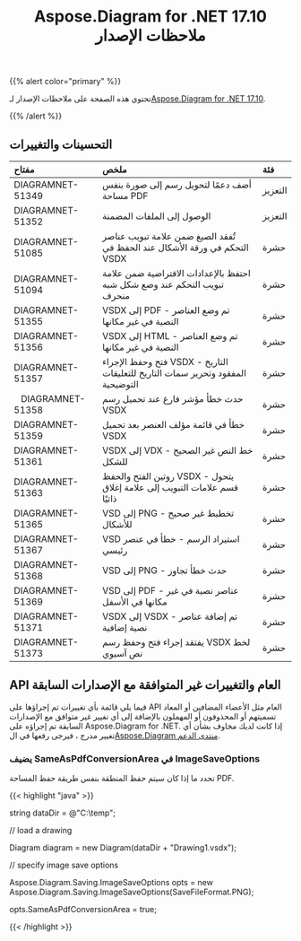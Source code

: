 ﻿---
title: Aspose.Diagram for .NET 17.10 ملاحظات الإصدار
type: docs
weight: 30
url: /ar/net/aspose-diagram-for-net-17-10-release-notes/
---
{{% alert color="primary" %}} 

 تحتوي هذه الصفحة على ملاحظات الإصدار لـ[Aspose.Diagram for .NET 17.10](https://www.nuget.org/packages/Aspose.Diagram/17.10.0).

{{% /alert %}} 
## **التحسينات والتغييرات**

|**مفتاح**|**ملخص**|**فئة**|
|:- |:- |:- |
|DIAGRAMNET-51349|أضف دعمًا لتحويل رسم إلى صورة بنفس مساحة PDF|التعزيز|
|DIAGRAMNET-51352|الوصول إلى الملفات المضمنة|التعزيز|
|DIAGRAMNET-51085|تُفقد الصيغ ضمن علامة تبويب عناصر التحكم في ورقة الأشكال عند الحفظ في VSDX|حشرة|
|DIAGRAMNET-51094|احتفظ بالإعدادات الافتراضية ضمن علامة تبويب التحكم عند وضع شكل شبه منحرف|حشرة|
|DIAGRAMNET-51355|VSDX إلى PDF - تم وضع العناصر النصية في غير مكانها|حشرة|
|DIAGRAMNET-51356|VSDX إلى HTML - تم وضع العناصر النصية في غير مكانها|حشرة|
|DIAGRAMNET-51357|فتح وحفظ الإجراء VSDX - التاريخ المفقود وتحرير سمات التاريخ للتعليقات التوضيحية|حشرة|
|` ` DIAGRAMNET-51358|حدث خطأ مؤشر فارغ عند تحميل رسم VSDX|حشرة|
|DIAGRAMNET-51359|خطأ في قائمة مؤلف العنصر بعد تحميل VSDX|حشرة|
|DIAGRAMNET-51361|VSDX إلى VDX - خط النص غير الصحيح للشكل|حشرة|
|DIAGRAMNET-51363|روتين الفتح والحفظ VSDX - يتحول قسم علامات التبويب إلى علامة إغلاق ذاتيًا|حشرة|
|DIAGRAMNET-51365|VSD إلى PNG - تخطيط غير صحيح للأشكال|حشرة|
|DIAGRAMNET-51367|VSD استيراد الرسم - خطأ في عنصر رئيسي|حشرة|
|DIAGRAMNET-51368|VSD إلى PNG - حدث خطأ تجاوز|حشرة|
|DIAGRAMNET-51369|VSD إلى PDF - عناصر نصية في غير مكانها في الأسفل|حشرة|
|DIAGRAMNET-51371|VSDX إلى VSDX - تم إضافة عناصر نصية إضافية|حشرة|
|DIAGRAMNET-51373|يفتقد إجراء فتح وحفظ رسم VSDX لخط نص آسيوي|حشرة|
## **API العام والتغييرات غير المتوافقة مع الإصدارات السابقة**
فيما يلي قائمة بأي تغييرات تم إجراؤها على API العام مثل الأعضاء المضافين أو المعاد تسميتهم أو المحذوفون أو المهملون بالإضافة إلى أي تغيير غير متوافق مع الإصدارات السابقة تم إجراؤه على Aspose.Diagram for .NET. إذا كانت لديك مخاوف بشأن أي تغيير مدرج ، فيرجى رفعها في ال[Aspose.Diagram منتدى الدعم](https://forum.aspose.com/c/diagram/17).
### **يضيف SameAsPdfConversionArea في ImageSaveOptions**
تحدد ما إذا كان سيتم حفظ المنطقة بنفس طريقة حفظ المساحة PDF.

{{< highlight "java" >}}

 string dataDir = @"C:\temp\";

// load a drawing

Diagram diagram = new Diagram(dataDir + "Drawing1.vsdx");

// specify image save options

Aspose.Diagram.Saving.ImageSaveOptions opts = new Aspose.Diagram.Saving.ImageSaveOptions(SaveFileFormat.PNG);

opts.SameAsPdfConversionArea = true;

{{< /highlight >}}
